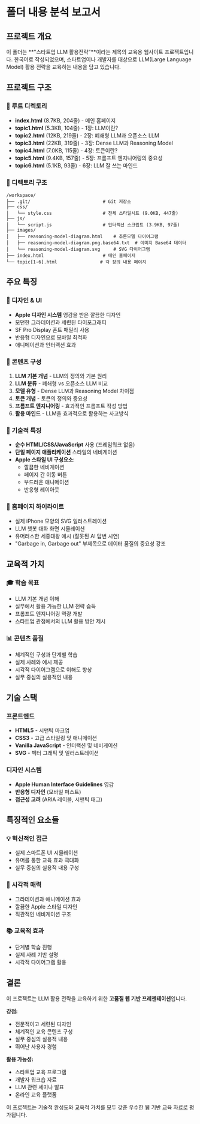 # 폴더 내용 분석 보고서

## 프로젝트 개요
이 폴더는 **"스타트업 LLM 활용전략"**이라는 제목의 교육용 웹사이트 프로젝트입니다. 한국어로 작성되었으며, 스타트업이나 개발자를 대상으로 LLM(Large Language Model) 활용 전략을 교육하는 내용을 담고 있습니다.

## 프로젝트 구조

### 📁 루트 디렉토리
- **index.html** (8.7KB, 204줄) - 메인 홈페이지
- **topic1.html** (5.3KB, 104줄) - 1장: LLM이란?
- **topic2.html** (12KB, 219줄) - 2장: 폐쇄형 LLM과 오픈소스 LLM
- **topic3.html** (22KB, 319줄) - 3장: Dense LLM과 Reasoning Model
- **topic4.html** (7.0KB, 115줄) - 4장: 토큰이란?
- **topic5.html** (9.4KB, 157줄) - 5장: 프롬프트 엔지니어링의 중요성
- **topic6.html** (5.1KB, 93줄) - 6장: LLM 잘 쓰는 마인드

### 📁 디렉토리 구조
```
/workspace/
├── .git/                           # Git 저장소
├── css/
│   └── style.css                   # 전체 스타일시트 (9.0KB, 447줄)
├── js/
│   └── script.js                   # 인터랙션 스크립트 (3.9KB, 97줄)
├── images/
│   ├── reasoning-model-diagram.html    # 추론모델 다이어그램
│   ├── reasoning-model-diagram.png.base64.txt  # 이미지 Base64 데이터
│   └── reasoning-model-diagram.svg     # SVG 다이어그램
├── index.html                      # 메인 홈페이지
└── topic[1-6].html                # 각 장의 내용 페이지
```

## 주요 특징

### 🎨 디자인 & UI
- **Apple 디자인 시스템** 영감을 받은 깔끔한 디자인
- 모던한 그라데이션과 세련된 타이포그래피
- SF Pro Display 폰트 패밀리 사용
- 반응형 디자인으로 모바일 최적화
- 애니메이션과 인터랙션 효과

### 🎯 콘텐츠 구성
1. **LLM 기본 개념** - LLM의 정의와 기본 원리
2. **LLM 분류** - 폐쇄형 vs 오픈소스 LLM 비교
3. **모델 유형** - Dense LLM과 Reasoning Model 차이점
4. **토큰 개념** - 토큰의 정의와 중요성
5. **프롬프트 엔지니어링** - 효과적인 프롬프트 작성 방법
6. **활용 마인드** - LLM을 효과적으로 활용하는 사고방식

### 📱 기술적 특징
- **순수 HTML/CSS/JavaScript** 사용 (프레임워크 없음)
- **단일 페이지 애플리케이션** 스타일의 네비게이션
- **Apple 스타일 UI 구성요소**:
  - 깔끔한 네비게이션
  - 페이지 간 이동 버튼
  - 부드러운 애니메이션
  - 반응형 레이아웃

### 🎪 홈페이지 하이라이트
- 실제 iPhone 모양의 SVG 일러스트레이션
- LLM 챗봇 대화 화면 시뮬레이션
- 유머러스한 세종대왕 예시 (잘못된 AI 답변 시연)
- "Garbage in, Garbage out" 부제목으로 데이터 품질의 중요성 강조

## 교육적 가치

### 🎓 학습 목표
- LLM 기본 개념 이해
- 실무에서 활용 가능한 LLM 전략 습득
- 프롬프트 엔지니어링 역량 개발
- 스타트업 관점에서의 LLM 활용 방안 제시

### 📊 콘텐츠 품질
- 체계적인 구성과 단계별 학습
- 실제 사례와 예시 제공
- 시각적 다이어그램으로 이해도 향상
- 실무 중심의 실용적인 내용

## 기술 스택

### 프론트엔드
- **HTML5** - 시맨틱 마크업
- **CSS3** - 고급 스타일링 및 애니메이션
- **Vanilla JavaScript** - 인터랙션 및 네비게이션
- **SVG** - 벡터 그래픽 및 일러스트레이션

### 디자인 시스템
- **Apple Human Interface Guidelines** 영감
- **반응형 디자인** (모바일 퍼스트)
- **접근성 고려** (ARIA 레이블, 시맨틱 태그)

## 특징적인 요소들

### 💡 혁신적인 접근
- 실제 스마트폰 UI 시뮬레이션
- 유머를 통한 교육 효과 극대화
- 실무 중심의 실용적 내용 구성

### 🎨 시각적 매력
- 그라데이션과 애니메이션 효과
- 깔끔한 Apple 스타일 디자인
- 직관적인 네비게이션 구조

### 📚 교육적 효과
- 단계별 학습 진행
- 실제 사례 기반 설명
- 시각적 다이어그램 활용

## 결론

이 프로젝트는 LLM 활용 전략을 교육하기 위한 **고품질 웹 기반 프레젠테이션**입니다. 

**강점:**
- 전문적이고 세련된 디자인
- 체계적인 교육 콘텐츠 구성
- 실무 중심의 실용적 내용
- 뛰어난 사용자 경험

**활용 가능성:**
- 스타트업 교육 프로그램
- 개발자 워크숍 자료
- LLM 관련 세미나 발표
- 온라인 교육 플랫폼

이 프로젝트는 기술적 완성도와 교육적 가치를 모두 갖춘 우수한 웹 기반 교육 자료로 평가됩니다.